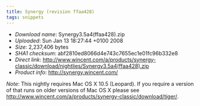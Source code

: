 ```yaml
---
title: Synergy (revision ffaa428)
tags: snippets
---
```


-   _Download name_: Synergy3.5a4(ffaa428).zip
-   _Uploaded_: Sun Jan 13 18:27:44 +0100 2008
-   _Size_: 2,237,406 bytes
-   _SHA1 checksum_: abf2810ed8066d4e743c7655ec1e01fc96b332e8
-   _Direct link_: <http://www.wincent.com/a/products/synergy-classic/download/nightlies/Synergy3.5a4(ffaa428).zip>
-   _Product info_: <http://synergy.wincent.com/>

_Note_: This nightly requires Mac OS X 10.5 (Leopard). If you require a version of that runs on older versions of Mac OS X please see <http://www.wincent.com/a/products/synergy-classic/download/tiger/>.
